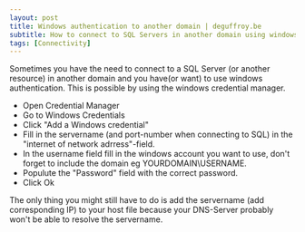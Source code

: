 ```yaml
---
layout: post
title: Windows authentication to another domain | deguffroy.be
subtitle: How to connect to SQL Servers in another domain using windows authentication.
tags: [Connectivity]
---
```


Sometimes you have the need to connect to a SQL Server (or another resource) in another domain and you have(or want) to use windows authentication. 
This is possible by using the windows credential manager. 
- Open Credential Manager
- Go to Windows Credentials
- Click "Add a Windows credential"
- Fill in the servername (and port-number when connecting to SQL) in the "internet of network adrress"-field. 
- In the username field fill in the windows account you want to use, don't forget to include the domain eg YOURDOMAIN\USERNAME.
- Populute the "Password" field with the correct password.
- Click Ok

The only thing you might still have to do is add the servername (add corresponding IP) to your host file because your DNS-Server probably won't be able to resolve the servername. 




